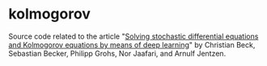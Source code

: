 # kolmogorov
Source code related to the article "[Solving stochastic differential equations and Kolmogorov equations by means of deep learning](https://arxiv.org/abs/1806.00421)" by Christian Beck, Sebastian Becker, Philipp Grohs, Nor Jaafari, and Arnulf Jentzen.

